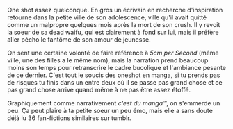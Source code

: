 One shot assez quelconque. En gros un écrivain en recherche d'inspiration retourne dans la petite ville de son adolescence, ville qu'il avait quitté comme un malpropre quelques mois après la mort de son crush. Il y revoit la soeur de sa dead waifu, qui est clairement à fond sur lui, mais il préfère aller pécho le fantôme de son amour de jeunesse.

On sent une certaine volonté de faire référence à *5cm per Second* (même ville, une des filles a le même nom), mais la narration prend beaucoup moins son temps pour retranscrire le cadre bucolique et l'ambiance pesante de ce dernier. C'est tout le soucis des oneshot en manga, si tu prends pas de risques tu finis dans un entre deux où il se passe pas grand chose et ce pas grand chose arrive quand même à ne pas être assez étoffé.

Graphiquement comme narrativement *c'est du manga&trade;*, on s'emmerde un peu.  Ça peut plaire à ta petite soeur un peu émo, mais elle a sans doute déjà lu 36 fan-fictions similaires sur tumblr.